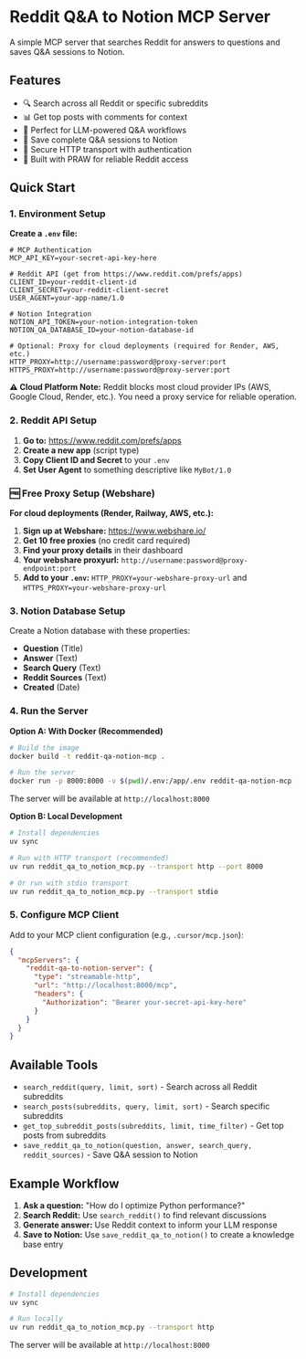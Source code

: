 # Reddit Q&A to Notion MCP Server

A simple MCP server that searches Reddit for answers to questions and saves Q&A sessions to Notion.

## Features

- 🔍 Search across all Reddit or specific subreddits
- 📊 Get top posts with comments for context
- 🤖 Perfect for LLM-powered Q&A workflows
- 💾 Save complete Q&A sessions to Notion
- 🔐 Secure HTTP transport with authentication
- 📱 Built with PRAW for reliable Reddit access

## Quick Start

### 1. Environment Setup

**Create a `.env` file:**
```env
# MCP Authentication
MCP_API_KEY=your-secret-api-key-here

# Reddit API (get from https://www.reddit.com/prefs/apps)
CLIENT_ID=your-reddit-client-id
CLIENT_SECRET=your-reddit-client-secret
USER_AGENT=your-app-name/1.0

# Notion Integration
NOTION_API_TOKEN=your-notion-integration-token
NOTION_QA_DATABASE_ID=your-notion-database-id

# Optional: Proxy for cloud deployments (required for Render, AWS, etc.)
HTTP_PROXY=http://username:password@proxy-server:port
HTTPS_PROXY=http://username:password@proxy-server:port
```

**⚠️ Cloud Platform Note:** Reddit blocks most cloud provider IPs (AWS, Google Cloud, Render, etc.). You need a proxy service for reliable operation.

### 2. Reddit API Setup

1. **Go to:** https://www.reddit.com/prefs/apps
2. **Create a new app** (script type)
3. **Copy Client ID and Secret** to your `.env`
4. **Set User Agent** to something descriptive like `MyBot/1.0`

### 🆓 Free Proxy Setup (Webshare)

**For cloud deployments (Render, Railway, AWS, etc.):**

1. **Sign up at Webshare:** https://www.webshare.io/
2. **Get 10 free proxies** (no credit card required)
3. **Find your proxy details** in their dashboard
4. **Your webshare proxyurl:** `http://username:password@proxy-endpoint:port`
5. **Add to your `.env`:** `HTTP_PROXY=your-webshare-proxy-url` and `HTTPS_PROXY=your-webshare-proxy-url`

### 3. Notion Database Setup

Create a Notion database with these properties:
- **Question** (Title)
- **Answer** (Text)
- **Search Query** (Text)
- **Reddit Sources** (Text)
- **Created** (Date)

### 4. Run the Server

**Option A: With Docker (Recommended)**

```bash
# Build the image
docker build -t reddit-qa-notion-mcp .

# Run the server
docker run -p 8000:8000 -v $(pwd)/.env:/app/.env reddit-qa-notion-mcp
```

The server will be available at `http://localhost:8000`

**Option B: Local Development**

```bash
# Install dependencies
uv sync

# Run with HTTP transport (recommended)
uv run reddit_qa_to_notion_mcp.py --transport http --port 8000

# Or run with stdio transport
uv run reddit_qa_to_notion_mcp.py --transport stdio
```

### 5. Configure MCP Client

Add to your MCP client configuration (e.g., `.cursor/mcp.json`):

```json
{
  "mcpServers": {
    "reddit-qa-to-notion-server": {
      "type": "streamable-http", 
      "url": "http://localhost:8000/mcp",
      "headers": {
        "Authorization": "Bearer your-secret-api-key-here"
      }
    }
  }
}
```

## Available Tools

- `search_reddit(query, limit, sort)` - Search across all Reddit subreddits
- `search_posts(subreddits, query, limit, sort)` - Search specific subreddits  
- `get_top_subreddit_posts(subreddits, limit, time_filter)` - Get top posts from subreddits
- `save_reddit_qa_to_notion(question, answer, search_query, reddit_sources)` - Save Q&A session to Notion

## Example Workflow

1. **Ask a question:** "How do I optimize Python performance?"
2. **Search Reddit:** Use `search_reddit()` to find relevant discussions  
3. **Generate answer:** Use Reddit context to inform your LLM response
4. **Save to Notion:** Use `save_reddit_qa_to_notion()` to create a knowledge base entry

## Development

```bash
# Install dependencies
uv sync

# Run locally
uv run reddit_qa_to_notion_mcp.py --transport http
```

The server will be available at `http://localhost:8000`

